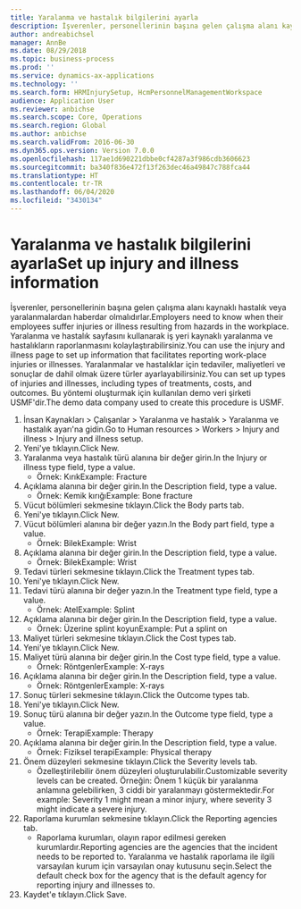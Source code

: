 ```yaml
---
title: Yaralanma ve hastalık bilgilerini ayarla
description: İşverenler, personellerinin başına gelen çalışma alanı kaynaklı hastalık veya yaralanmalardan haberdar olmalıdırlar.
author: andreabichsel
manager: AnnBe
ms.date: 08/29/2018
ms.topic: business-process
ms.prod: ''
ms.service: dynamics-ax-applications
ms.technology: ''
ms.search.form: HRMInjurySetup, HcmPersonnelManagementWorkspace
audience: Application User
ms.reviewer: anbichse
ms.search.scope: Core, Operations
ms.search.region: Global
ms.author: anbichse
ms.search.validFrom: 2016-06-30
ms.dyn365.ops.version: Version 7.0.0
ms.openlocfilehash: 117ae1d690221dbbe0cf4287a3f986cdb3606623
ms.sourcegitcommit: ba340f836e472f13f263dec46a49847c788fca44
ms.translationtype: HT
ms.contentlocale: tr-TR
ms.lasthandoff: 06/04/2020
ms.locfileid: "3430134"
---
```

# <a name="set-up-injury-and-illness-information"></a><span data-ttu-id="ecfb7-103">Yaralanma ve hastalık bilgilerini ayarla</span><span class="sxs-lookup"><span data-stu-id="ecfb7-103">Set up injury and illness information</span></span>



<span data-ttu-id="ecfb7-104">İşverenler, personellerinin başına gelen çalışma alanı kaynaklı hastalık veya yaralanmalardan haberdar olmalıdırlar.</span><span class="sxs-lookup"><span data-stu-id="ecfb7-104">Employers need to know when their employees suffer injuries or illness resulting from hazards in the workplace.</span></span> <span data-ttu-id="ecfb7-105">Yaralanma ve hastalık sayfasını kullanarak iş yeri kaynaklı yaralanma ve hastalıkların raporlanmasını kolaylaştırabilirsiniz.</span><span class="sxs-lookup"><span data-stu-id="ecfb7-105">You can use the injury and illness page to set up information that facilitates reporting work-place injuries or illnesses.</span></span> <span data-ttu-id="ecfb7-106">Yaralanmalar ve hastalıklar için tedaviler, maliyetleri ve sonuçlar de dahil olmak üzere türler ayarlayabilirsiniz.</span><span class="sxs-lookup"><span data-stu-id="ecfb7-106">You can set up types of injuries and illnesses, including types of treatments, costs, and outcomes.</span></span> <span data-ttu-id="ecfb7-107">Bu yöntemi oluşturmak için kullanılan demo veri şirketi USMF'dir.</span><span class="sxs-lookup"><span data-stu-id="ecfb7-107">The demo data company used to create this procedure is USMF.</span></span>

1. <span data-ttu-id="ecfb7-108">İnsan Kaynakları > Çalışanlar > Yaralanma ve hastalık > Yaralanma ve hastalık ayarı'na gidin.</span><span class="sxs-lookup"><span data-stu-id="ecfb7-108">Go to Human resources > Workers > Injury and illness > Injury and illness setup.</span></span>
2. <span data-ttu-id="ecfb7-109">Yeni'ye tıklayın.</span><span class="sxs-lookup"><span data-stu-id="ecfb7-109">Click New.</span></span>
3. <span data-ttu-id="ecfb7-110">Yaralanma veya hastalık türü alanına bir değer girin.</span><span class="sxs-lookup"><span data-stu-id="ecfb7-110">In the Injury or illness type field, type a value.</span></span>
    * <span data-ttu-id="ecfb7-111">Örnek: Kırık</span><span class="sxs-lookup"><span data-stu-id="ecfb7-111">Example: Fracture</span></span>  
4. <span data-ttu-id="ecfb7-112">Açıklama alanına bir değer girin.</span><span class="sxs-lookup"><span data-stu-id="ecfb7-112">In the Description field, type a value.</span></span>
    * <span data-ttu-id="ecfb7-113">Örnek: Kemik kırığı</span><span class="sxs-lookup"><span data-stu-id="ecfb7-113">Example: Bone fracture</span></span>  
5. <span data-ttu-id="ecfb7-114">Vücut bölümleri sekmesine tıklayın.</span><span class="sxs-lookup"><span data-stu-id="ecfb7-114">Click the Body parts tab.</span></span>
6. <span data-ttu-id="ecfb7-115">Yeni'ye tıklayın.</span><span class="sxs-lookup"><span data-stu-id="ecfb7-115">Click New.</span></span>
7. <span data-ttu-id="ecfb7-116">Vücut bölümleri alanına bir değer yazın.</span><span class="sxs-lookup"><span data-stu-id="ecfb7-116">In the Body part field, type a value.</span></span>
    * <span data-ttu-id="ecfb7-117">Örnek: Bilek</span><span class="sxs-lookup"><span data-stu-id="ecfb7-117">Example: Wrist</span></span>  
8. <span data-ttu-id="ecfb7-118">Açıklama alanına bir değer girin.</span><span class="sxs-lookup"><span data-stu-id="ecfb7-118">In the Description field, type a value.</span></span>
    * <span data-ttu-id="ecfb7-119">Örnek: Bilek</span><span class="sxs-lookup"><span data-stu-id="ecfb7-119">Example: Wrist</span></span>  
9. <span data-ttu-id="ecfb7-120">Tedavi türleri sekmesine tıklayın.</span><span class="sxs-lookup"><span data-stu-id="ecfb7-120">Click the Treatment types tab.</span></span>
10. <span data-ttu-id="ecfb7-121">Yeni'ye tıklayın.</span><span class="sxs-lookup"><span data-stu-id="ecfb7-121">Click New.</span></span>
11. <span data-ttu-id="ecfb7-122">Tedavi türü alanına bir değer yazın.</span><span class="sxs-lookup"><span data-stu-id="ecfb7-122">In the Treatment type field, type a value.</span></span>
    * <span data-ttu-id="ecfb7-123">Örnek: Atel</span><span class="sxs-lookup"><span data-stu-id="ecfb7-123">Example: Splint</span></span>  
12. <span data-ttu-id="ecfb7-124">Açıklama alanına bir değer girin.</span><span class="sxs-lookup"><span data-stu-id="ecfb7-124">In the Description field, type a value.</span></span>
    * <span data-ttu-id="ecfb7-125">Örnek: Üzerine splint koyun</span><span class="sxs-lookup"><span data-stu-id="ecfb7-125">Example: Put a splint on</span></span>  
13. <span data-ttu-id="ecfb7-126">Maliyet türleri sekmesine tıklayın.</span><span class="sxs-lookup"><span data-stu-id="ecfb7-126">Click the Cost types tab.</span></span>
14. <span data-ttu-id="ecfb7-127">Yeni'ye tıklayın.</span><span class="sxs-lookup"><span data-stu-id="ecfb7-127">Click New.</span></span>
15. <span data-ttu-id="ecfb7-128">Maliyet türü alanına bir değer girin.</span><span class="sxs-lookup"><span data-stu-id="ecfb7-128">In the Cost type field, type a value.</span></span>
    * <span data-ttu-id="ecfb7-129">Örnek: Röntgenler</span><span class="sxs-lookup"><span data-stu-id="ecfb7-129">Example: X-rays</span></span>  
16. <span data-ttu-id="ecfb7-130">Açıklama alanına bir değer girin.</span><span class="sxs-lookup"><span data-stu-id="ecfb7-130">In the Description field, type a value.</span></span>
    * <span data-ttu-id="ecfb7-131">Örnek: Röntgenler</span><span class="sxs-lookup"><span data-stu-id="ecfb7-131">Example: X-rays</span></span>  
17. <span data-ttu-id="ecfb7-132">Sonuç türleri sekmesine tıklayın.</span><span class="sxs-lookup"><span data-stu-id="ecfb7-132">Click the Outcome types tab.</span></span>
18. <span data-ttu-id="ecfb7-133">Yeni'ye tıklayın.</span><span class="sxs-lookup"><span data-stu-id="ecfb7-133">Click New.</span></span>
19. <span data-ttu-id="ecfb7-134">Sonuç türü alanına bir değer yazın.</span><span class="sxs-lookup"><span data-stu-id="ecfb7-134">In the Outcome type field, type a value.</span></span>
    * <span data-ttu-id="ecfb7-135">Örnek: Terapi</span><span class="sxs-lookup"><span data-stu-id="ecfb7-135">Example: Therapy</span></span>  
20. <span data-ttu-id="ecfb7-136">Açıklama alanına bir değer girin.</span><span class="sxs-lookup"><span data-stu-id="ecfb7-136">In the Description field, type a value.</span></span>
    * <span data-ttu-id="ecfb7-137">Örnek: Fiziksel terapi</span><span class="sxs-lookup"><span data-stu-id="ecfb7-137">Example: Physical therapy</span></span>  
21. <span data-ttu-id="ecfb7-138">Önem düzeyleri sekmesine tıklayın.</span><span class="sxs-lookup"><span data-stu-id="ecfb7-138">Click the Severity levels tab.</span></span>
    * <span data-ttu-id="ecfb7-139">Özelleştirilebilir önem düzeyleri oluşturulabilir.</span><span class="sxs-lookup"><span data-stu-id="ecfb7-139">Customizable severity levels can be created.</span></span> <span data-ttu-id="ecfb7-140">Örneğin: Önem 1 küçük bir yaralanma anlamına gelebilirken, 3 ciddi bir yaralanmayı göstermektedir.</span><span class="sxs-lookup"><span data-stu-id="ecfb7-140">For example: Severity 1 might mean a minor injury, where severity 3 might indicate a severe injury.</span></span>  
22. <span data-ttu-id="ecfb7-141">Raporlama kurumları sekmesine tıklayın.</span><span class="sxs-lookup"><span data-stu-id="ecfb7-141">Click the Reporting agencies tab.</span></span>
    * <span data-ttu-id="ecfb7-142">Raporlama kurumları, olayın rapor edilmesi gereken kurumlardır.</span><span class="sxs-lookup"><span data-stu-id="ecfb7-142">Reporting agencies are the agencies that the incident needs to be reported to.</span></span> <span data-ttu-id="ecfb7-143">Yaralanma ve hastalık raporlama ile ilgili varsayılan kurum için varsayılan onay kutusunu seçin.</span><span class="sxs-lookup"><span data-stu-id="ecfb7-143">Select the default check box for the agency that is the default agency for reporting injury and illnesses to.</span></span>  
23. <span data-ttu-id="ecfb7-144">Kaydet'e tıklayın.</span><span class="sxs-lookup"><span data-stu-id="ecfb7-144">Click Save.</span></span>

